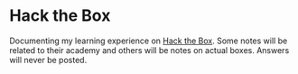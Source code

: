 # Hack the Box

Documenting my learning experience on [Hack the Box]. Some notes will be
related to their academy and others will be notes on actual boxes.
Answers will never be posted.

[Hack the Box]: <https://hackthebox.eu>

